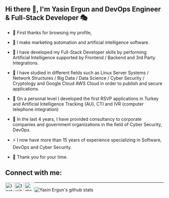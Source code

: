 ## Hi there 👋, I'm Yasin Ergun and DevOps Engineer & Full-Stack Developer 🎭

- 🙏 First thanks for browsing my profile,

- 🌱 I make marketing automation and artificial intelligence software.

- 💁 I have developed my Full-Stack Developer skills by performing Artificial Intelligence supported by Frontend / Backend and 3rd Party Integrations.

- 🤔 I have studied in different fields such as Linux Server Systems / Network Structures / Big Data / Data Science / Cyber ​​Security / Cryptology and Google Cloud AWS Cloud in order to publish and secure applications.

- 🔭 On a personal level I developed the first RSVP applications in Turkey and Artificial Intelligence Tracking (AU), CTI and IVR (computer telephone integration)

- 🤖 In the last 4 years, I have provided consultancy to corporate companies and government organizations in the field of Cyber ​​Security, DevOps.

- ⚡ I now have more than 15 years of experience specializing in Software, DevOps and Cyber ​​Security.

- 🙏 Thank you for your time. 


## Connect with me:

<a href="https://www.instagram.com/tuvaergun">
  <img align="left" alt="instagram" width="28px" src="https://cdn3.iconfinder.com/data/icons/picons-social/57/78-instagram-512.png" />
</a>

<a href="https://twitter.com/tuvaergun">
  <img align="left"  alt="twitter" width="28px" src ="https://cdn3.iconfinder.com/data/icons/picons-social/57/43-twitter-512.png" />
</a>

<a href="https://medium.com/@tuvaergun">
  <img align="left" alt="medium" width="28px" src ="https://cdn.iconscout.com/icon/free/png-512/medium-47-433328.png"/>
</a>

-----

![Yasin Ergun's github stats](https://github-readme-stats.vercel.app/api?username=tuvaergun&count_private=true&show_icons=true)
